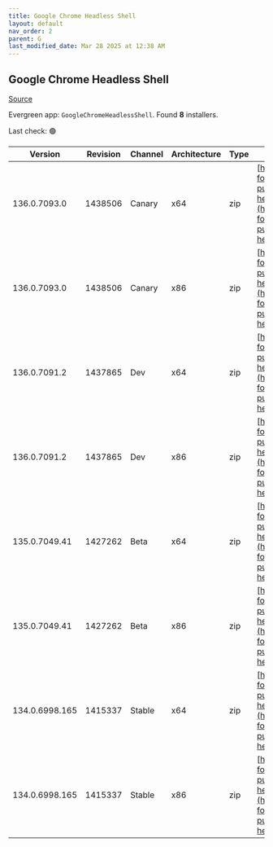 ```yaml
---
title: Google Chrome Headless Shell
layout: default
nav_order: 2
parent: G
last_modified_date: Mar 28 2025 at 12:38 AM
---
```


## Google Chrome Headless Shell

[Source](https://googlechromelabs.github.io/chrome-for-testing/)

Evergreen app: `GoogleChromeHeadlessShell`. Found **8** installers.

Last check: 🟢

| Version        | Revision | Channel | Architecture | Type | URI                                                                                                                                                                                                                            |
| -------------- | -------- | ------- | ------------ | ---- | ------------------------------------------------------------------------------------------------------------------------------------------------------------------------------------------------------------------------------ |
| 136.0.7093.0   | 1438506  | Canary  | x64          | zip  | [https://storage.googleapis.com/chrome-for-testing-public/136.0.7093.0/win64/chrome-headless-shell-win64.zip](https://storage.googleapis.com/chrome-for-testing-public/136.0.7093.0/win64/chrome-headless-shell-win64.zip)     |
| 136.0.7093.0   | 1438506  | Canary  | x86          | zip  | [https://storage.googleapis.com/chrome-for-testing-public/136.0.7093.0/win32/chrome-headless-shell-win32.zip](https://storage.googleapis.com/chrome-for-testing-public/136.0.7093.0/win32/chrome-headless-shell-win32.zip)     |
| 136.0.7091.2   | 1437865  | Dev     | x64          | zip  | [https://storage.googleapis.com/chrome-for-testing-public/136.0.7091.2/win64/chrome-headless-shell-win64.zip](https://storage.googleapis.com/chrome-for-testing-public/136.0.7091.2/win64/chrome-headless-shell-win64.zip)     |
| 136.0.7091.2   | 1437865  | Dev     | x86          | zip  | [https://storage.googleapis.com/chrome-for-testing-public/136.0.7091.2/win32/chrome-headless-shell-win32.zip](https://storage.googleapis.com/chrome-for-testing-public/136.0.7091.2/win32/chrome-headless-shell-win32.zip)     |
| 135.0.7049.41  | 1427262  | Beta    | x64          | zip  | [https://storage.googleapis.com/chrome-for-testing-public/135.0.7049.41/win64/chrome-headless-shell-win64.zip](https://storage.googleapis.com/chrome-for-testing-public/135.0.7049.41/win64/chrome-headless-shell-win64.zip)   |
| 135.0.7049.41  | 1427262  | Beta    | x86          | zip  | [https://storage.googleapis.com/chrome-for-testing-public/135.0.7049.41/win32/chrome-headless-shell-win32.zip](https://storage.googleapis.com/chrome-for-testing-public/135.0.7049.41/win32/chrome-headless-shell-win32.zip)   |
| 134.0.6998.165 | 1415337  | Stable  | x64          | zip  | [https://storage.googleapis.com/chrome-for-testing-public/134.0.6998.165/win64/chrome-headless-shell-win64.zip](https://storage.googleapis.com/chrome-for-testing-public/134.0.6998.165/win64/chrome-headless-shell-win64.zip) |
| 134.0.6998.165 | 1415337  | Stable  | x86          | zip  | [https://storage.googleapis.com/chrome-for-testing-public/134.0.6998.165/win32/chrome-headless-shell-win32.zip](https://storage.googleapis.com/chrome-for-testing-public/134.0.6998.165/win32/chrome-headless-shell-win32.zip) |
